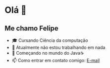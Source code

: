 # Olá 👋
## Me chamo Felipe

- 🎓 Cursando Ciência da computação
- 🔭 Atualmente não estou trabalhando em nada
- 🌱 Começando no mundo do Java☕
- 📫 Como entrar em contato comigo: [E-mail](llipeandrade34@gmail.com)


